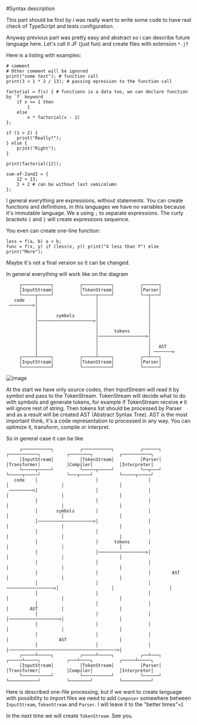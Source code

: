 #Syntax description

This part should be first by i was 
really want to write some code to have 
real check of TypeScript and tests configuration.

Anyway previous part was pretty easy and abstract so
i can describe future language here. Let's call it JF (just fun)
and create files with extension `*.jf` 

Here is a listing with examples:

```jf
# comment
# Other comment will be ignored
print("some text"); # function call
print(3 < 1 * 2 / 13); # passing epression to the function call

factorial = f(x) { # functions is a data too, we can declare function by `f` keyword
    if x <= 1 then
        1
    else
        n * factorial(x - 1)
};

if (1 > 2) {
    print("Really?");
} else {
    print("Right");
}
    
print(factorial(12));

sum-of-2and2 = {
    12 + 13;
    2 + 2 # can be without last semicolumn
};
```

I general everything are expressions, without statements.
You can create functions and definitions, in this languages we
have no variables because it's immutable language.
We a using `;` to separate expressions.
The curly brackets `{` and `}` will create expressions sequence.

You even can create one-line function:

```jf
less = f(a, b) a < b;
func = f(x, y) if (less(x, y)) print("X less than Y") else print("More");
```

Maybe it's not a final version so it can be changed.

In general everything will work like on the diagram
```
     ┌───────────┐          ┌───────────┐          ┌──────┐     
     │InputStream│          │TokenStream│          │Parser│     
     └─────┬─────┘          └─────┬─────┘          └──┬───┘     
   code    │                      │                   │         
 ─────────>│                      │                   │         
           │                      │                   │         
           │       symbols        │                   │         
           │─────────────────────>│                   │         
           │                      │                   │         
           │                      │      tokens       │         
           │                      │──────────────────>│         
           │                      │                   │         
           │                      │                   │   AST   
           │                      │                   │ ───────>
     ┌─────┴─────┐          ┌─────┴─────┐          ┌──┴───┐     
     │InputStream│          │TokenStream│          │Parser│     
     └───────────┘          └───────────┘          └──────┘     
```
![image](http:#www.plantuml.com/plantuml/proxy?src=./diagrams/2_2_basic.puml)

At the start we have only source codes, then InputStream
will read it by symbol and pass to the TokenStream.
TokenStream will decide what to do with symbols and generate tokens,
for example if TokenStream receive `#` it will ignore rest of string.
Then tokens list should be processed by Parser and as a result will
be created AST (Abstract Syntax Tree).
AST is the most important think, it's a code representation 
to processed in any way. You can optimize it, transform, compile or interpret.

So in general case it can be like

```
     ┌───────────┐          ┌───────────┐          ┌──────┐          ┌───────────┐          ┌────────┐          ┌───────────┐
     │InputStream│          │TokenStream│          │Parser│          │Transformer│          │Compiler│          │Interpreter│
     └─────┬─────┘          └─────┬─────┘          └──┬───┘          └─────┬─────┘          └───┬────┘          └─────┬─────┘
   code    │                      │                   │                    │                    │                     │      
 ─────────>│                      │                   │                    │                    │                     │      
           │                      │                   │                    │                    │                     │      
           │       symbols        │                   │                    │                    │                     │      
           │─────────────────────>│                   │                    │                    │                     │      
           │                      │                   │                    │                    │                     │      
           │                      │      tokens       │                    │                    │                     │      
           │                      │──────────────────>│                    │                    │                     │      
           │                      │                   │                    │                    │                     │      
           │                      │                   │        AST         │                    │                     │      
           │                      │                   │ ──────────────────>│                    │                     │      
           │                      │                   │                    │                    │                     │      
           │                      │                   │                    │        AST         │                     │      
           │                      │                   │                    │───────────────────>│                     │      
           │                      │                   │                    │                    │                     │      
           │                      │                   │                    │                   AST                    │      
           │                      │                   │                    │─────────────────────────────────────────>│      
     ┌─────┴─────┐          ┌─────┴─────┐          ┌──┴───┐          ┌─────┴─────┐          ┌───┴────┐          ┌─────┴─────┐
     │InputStream│          │TokenStream│          │Parser│          │Transformer│          │Compiler│          │Interpreter│
     └───────────┘          └───────────┘          └──────┘          └───────────┘          └────────┘          └───────────┘
```

Here is described one-file processing, but if we want to
create language with possibility to import files 
we need to add `Composer` somewhere between `InputStream`, `TokenStream`
and `Parser`. I will leave it to the "better times"=).

In the next time we will create `TokenStream`. See you. 
